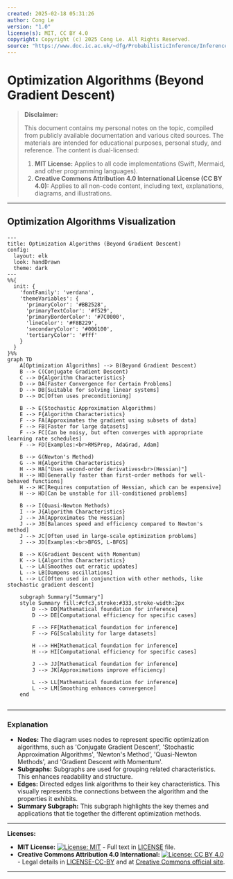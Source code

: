 ```yaml
---
created: 2025-02-18 05:31:26
author: Cong Le
version: "1.0"
license(s): MIT, CC BY 4.0
copyright: Copyright (c) 2025 Cong Le. All Rights Reserved.
source: "https://www.doc.ic.ac.uk/~dfg/ProbabilisticInference/InferenceAndMachineLearningNotes.pdf"
---
```




# Optimization Algorithms (Beyond Gradient Descent)
> **Disclaimer:**
>
> This document contains my personal notes on the topic,
> compiled from publicly available documentation and various cited sources.
> The materials are intended for educational purposes, personal study, and reference.
> The content is dual-licensed:
> 1. **MIT License:** Applies to all code implementations (Swift, Mermaid, and other programming languages).
> 2. **Creative Commons Attribution 4.0 International License (CC BY 4.0):** Applies to all non-code content, including text, explanations, diagrams, and illustrations.
---


## Optimization Algorithms Visualization


```mermaid
---
title: Optimization Algorithms (Beyond Gradient Descent)
config:
  layout: elk
  look: handDrawn
  theme: dark
---
%%{
  init: {
    'fontFamily': 'verdana',
    'themeVariables': {
      'primaryColor': '#BB2528',
      'primaryTextColor': '#f529',
      'primaryBorderColor': '#7C0000',
      'lineColor': '#F8B229',
      'secondaryColor': '#006100',
      'tertiaryColor': '#fff'
    }
  }
}%%
graph TD
    A[Optimization Algorithms] --> B(Beyond Gradient Descent)
    B --> C(Conjugate Gradient Descent)
    C --> D{Algorithm Characteristics}
    D --> DA[Faster Convergence for Certain Problems]
    D --> DB[Suitable for solving linear systems]
    D --> DC[Often uses preconditioning]
    
    B --> E(Stochastic Approximation Algorithms)
    E --> F{Algorithm Characteristics}
    F --> FA[Approximates the gradient using subsets of data]
    F --> FB[Faster for large datasets]
    F --> FC[Can be noisy, but often converges with appropriate learning rate schedules]
    F --> FD[Examples:<br>RMSProp, AdaGrad, Adam]
    
    B --> G(Newton's Method)
    G --> H{Algorithm Characteristics}
    H --> HA["Uses second-order derivatives<br>(Hessian)"]
    H --> HB[Generally faster than first-order methods for well-behaved functions]
    H --> HC[Requires computation of Hessian, which can be expensive]
    H --> HD[Can be unstable for ill-conditioned problems]
    
    B --> I(Quasi-Newton Methods)
    I --> J{Algorithm Characteristics}
    J --> JA[Approximates the Hessian]
    J --> JB[Balances speed and efficiency compared to Newton's method]
    J --> JC[Often used in large-scale optimization problems]
    J --> JD[Examples:<br>BFGS, L-BFGS]

    B --> K(Gradient Descent with Momentum)
    K --> L{Algorithm Characteristics}
    L --> LA[Smoothes out erratic updates]
    L --> LB[Dampens oscillations]
    L --> LC[Often used in conjunction with other methods, like stochastic gradient descent]

    subgraph Summary["Summary"]
    style Summary fill:#cfc3,stroke:#333,stroke-width:2px
        D --> DD[Mathematical foundation for inference]
        D --> DE[Computational efficiency for specific cases]
        
        F --> FF[Mathematical foundation for inference]
        F --> FG[Scalability for large datasets]
        
        H --> HH[Mathematical foundation for inference]
        H --> HI[Computational efficiency for specific cases]
        
        J --> JJ[Mathematical foundation for inference]
        J --> JK[Approximations improve efficiency]
        
        L --> LL[Mathematical foundation for inference]
        L --> LM[Smoothing enhances convergence]
    end
    
```


---

### Explanation

* **Nodes:** The diagram uses nodes to represent specific optimization algorithms, such as 'Conjugate Gradient Descent', 'Stochastic Approximation Algorithms', 'Newton's Method', 'Quasi-Newton Methods', and 'Gradient Descent with Momentum'.
* **Subgraphs:** Subgraphs are used for grouping related characteristics.  This enhances readability and structure.
* **Edges:** Directed edges link algorithms to their key characteristics. This visually represents the connections between the algorithm and the properties it exhibits.
* **Summary Subgraph:** This subgraph highlights the key themes and applications that tie together the different optimization methods.



---
**Licenses:**

- **MIT License:**  [![License: MIT](https://img.shields.io/badge/License-MIT-yellow.svg)](LICENSE) - Full text in [LICENSE](LICENSE) file.
- **Creative Commons Attribution 4.0 International:** [![License: CC BY 4.0](https://licensebuttons.net/l/by/4.0/88x31.png)](LICENSE-CC-BY) - Legal details in [LICENSE-CC-BY](LICENSE-CC-BY) and at [Creative Commons official site](http://creativecommons.org/licenses/by/4.0/).

---